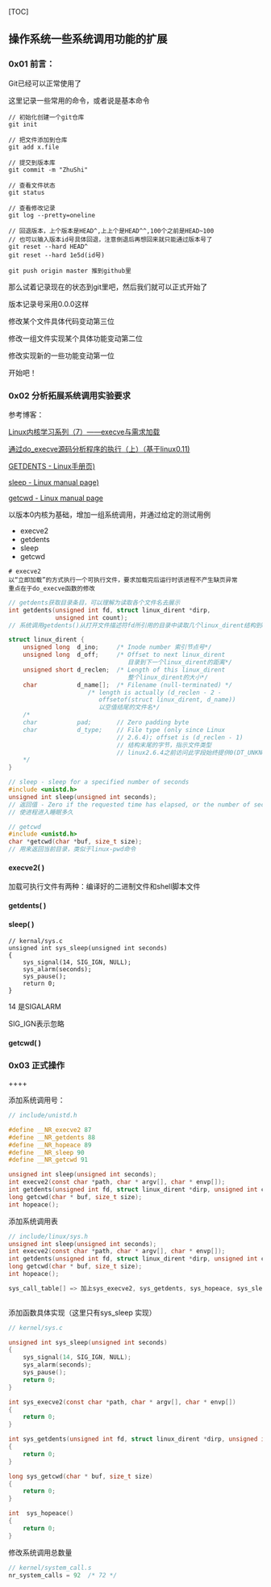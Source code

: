 [TOC]

## 操作系统一些系统调用功能的扩展

### 0x01 前言：

Git已经可以正常使用了

这里记录一些常用的命令，或者说是基本命令

```shell
// 初始化创建一个git仓库
git init

// 把文件添加到仓库
git add x.file

// 提交到版本库
git commit -m "ZhuShi"

// 查看文件状态
git status

// 查看修改记录
git log --pretty=oneline

// 回退版本，上个版本是HEAD^,上上个是HEAD^^,100个之前是HEAD~100
// 也可以输入版本id号具体回退，注意倒退后再想回来就只能通过版本号了
git reset --hard HEAD^
git reset --hard 1e5d(id号)

git push origin master 推到github里
```

那么试着记录现在的状态到git里吧，然后我们就可以正式开始了

版本记录号采用0.0.0这样

修改某个文件具体代码变动第三位

修改一组文件实现某个具体功能变动第二位

修改实现新的一些功能变动第一位

开始吧！



### 0x02 分析拓展系统调用实验要求

参考博客：

[Linux内核学习系列（7）——execve与需求加载](https://blog.csdn.net/m0_37637511/article/details/123905117?ops_request_misc=%7B%22request%5Fid%22%3A%22165551663516780357251734%22%2C%22scm%22%3A%2220140713.130102334.pc%5Fall.%22%7D&request_id=165551663516780357251734&biz_id=0&utm_medium=distribute.pc_search_result.none-task-blog-2~all~first_rank_ecpm_v1~rank_v31_ecpm-1-123905117-null-null.142^v17^pc_search_result_control_group,157^v15^new_3&utm_term=execve延迟加载&spm=1018.2226.3001.4187)

[通过do_execve源码分析程序的执行（上）（基于linux0.11)](https://cloud.tencent.com/developer/article/1507765)

[GETDENTS - Linux手册页)](https://www.onitroad.com/jc/linux/man-pages/linux/man2/getdents.2.html)

[sleep - Linux manual page)](https://www.man7.org/linux/man-pages/man3/sleep.3.html)

[getcwd - Linux manual page ](https://www.man7.org/linux/man-pages/man3/getcwd.3.html)

以版本0内核为基础，增加一组系统调用，并通过给定的测试用例

- execve2
- getdents
- sleep
- getcwd

```
# execve2
以“立即加载”的方式执行一个可执行文件，要求加载完后运行时该进程不产生缺页异常
重点在于do_execve函数的修改
```



```c
// getdents获取目录条目，可以理解为读取各个文件名去展示
int getdents(unsigned int fd, struct linux_dirent *dirp,
             unsigned int count);
// 系统调用getdents()从打开文件描述符fd所引用的目录中读取几个linux_dirent结构到dirp所指向的缓冲区中。参数count指定该缓冲区的大小

struct linux_dirent {
    unsigned long  d_ino;     /* Inode number 索引节点号*/
    unsigned long  d_off;     /* Offset to next linux_dirent 
    							 目录到下一个linux_dirent的距离*/
    unsigned short d_reclen;  /* Length of this linux_dirent 
								 整个linux_dirent的大小*/
    char           d_name[];  /* Filename (null-terminated) */
                      /* length is actually (d_reclen - 2 -
                         offsetof(struct linux_dirent, d_name))
                         以空值结尾的文件名*/
    /*
    char           pad;       // Zero padding byte
    char           d_type;    // File type (only since Linux
                              // 2.6.4); offset is (d_reclen - 1)
                              // 结构末尾的字节，指示文件类型
                              // linux2.6.4之前访问此字段始终提供0(DT_UNKNOWN)
    */
}
```



```c
// sleep - sleep for a specified number of seconds
#include <unistd.h>
unsigned int sleep(unsigned int seconds);
// 返回值 - Zero if the requested time has elapsed, or the number of seconds left to sleep, if the call was interrupted by a signal handler.
// 使进程进入睡眠多久
```



```c
// getcwd
#include <unistd.h>
char *getcwd(char *buf, size_t size);
// 用来返回当前目录，类似于linux-pwd命令
```



#### execve2( )

加载可执行文件有两种：编译好的二进制文件和shell脚本文件



#### getdents( )



#### sleep( )

```
// kernal/sys.c
unsigned int sys_sleep(unsigned int seconds)
{
	sys_signal(14, SIG_IGN, NULL);
	sys_alarm(seconds);
	sys_pause();
	return 0;
}
```

14 是SIGALARM

SIG_IGN表示忽略

#### getcwd( )



### 0x03 正式操作

++++

添加系统调用号：

```c
// include/unistd.h

#define __NR_execve2 87
#define __NR_getdents 88
#define __NR_hopeace 89
#define __NR_sleep 90
#define __NR_getcwd 91

unsigned int sleep(unsigned int seconds);
int execve2(const char *path, char * argv[], char * envp[]);
int getdents(unsigned int fd, struct linux_dirent *dirp, unsigned int count);
long getcwd(char * buf, size_t size);
int hopeace();
```



添加系统调用表

```C
// include/linux/sys.h
unsigned int sleep(unsigned int seconds);
int execve2(const char *path, char * argv[], char * envp[]);
int getdents(unsigned int fd, struct linux_dirent *dirp, unsigned int count);
long getcwd(char * buf, size_t size);
int hopeace();

sys_call_table[] => 加上sys_execve2, sys_getdents, sys_hopeace, sys_sleep, sys_getcwd
    
```

添加函数具体实现（这里只有sys_sleep 实现）

```c
// kernel/sys.c

unsigned int sys_sleep(unsigned int seconds)
{
	sys_signal(14, SIG_IGN, NULL);
	sys_alarm(seconds);
	sys_pause();
	return 0;
}

int sys_execve2(const char *path, char * argv[], char * envp[])
{
	return 0;
}

int sys_getdents(unsigned int fd, struct linux_dirent *dirp, unsigned int count)
{
	return 0;
}

long sys_getcwd(char * buf, size_t size)
{
	return 0;
}

int  sys_hopeace()
{
	return 0;
}
```

修改系统调用总数量

```c
// kernel/system_call.s
nr_system_calls = 92  /* 72 */
```

